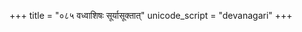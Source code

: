 +++
title = "०८५ वध्वाशिषः सूर्यासूक्तात्"
unicode_script = "devanagari"
+++

<div class="js_include" url="../aMshAH/raibhy_AsId_anudeyI/"  newLevelForH1="2" includeTitle="false"> </div>  
<div class="js_include" url="../aMshAH/dAmpatyam/vadhvAshiShaH_sUryAsUktAt/"  newLevelForH1="2" includeTitle="false"> </div>  

